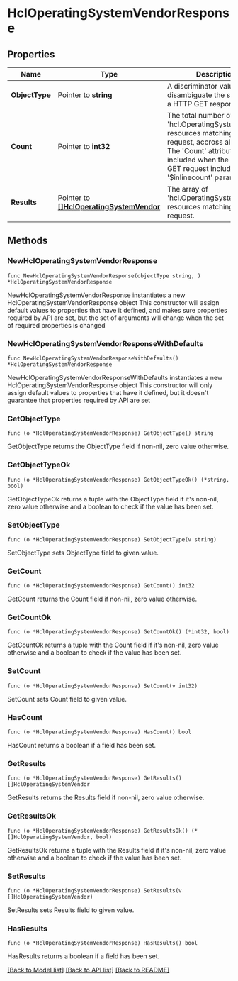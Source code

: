 # HclOperatingSystemVendorResponse

## Properties

Name | Type | Description | Notes
------------ | ------------- | ------------- | -------------
**ObjectType** | Pointer to **string** | A discriminator value to disambiguate the schema of a HTTP GET response body. | 
**Count** | Pointer to **int32** | The total number of &#39;hcl.OperatingSystemVendor&#39; resources matching the request, accross all pages. The &#39;Count&#39; attribute is included when the HTTP GET request includes the &#39;$inlinecount&#39; parameter. | [optional] 
**Results** | Pointer to [**[]HclOperatingSystemVendor**](hcl.OperatingSystemVendor.md) | The array of &#39;hcl.OperatingSystemVendor&#39; resources matching the request. | [optional] 

## Methods

### NewHclOperatingSystemVendorResponse

`func NewHclOperatingSystemVendorResponse(objectType string, ) *HclOperatingSystemVendorResponse`

NewHclOperatingSystemVendorResponse instantiates a new HclOperatingSystemVendorResponse object
This constructor will assign default values to properties that have it defined,
and makes sure properties required by API are set, but the set of arguments
will change when the set of required properties is changed

### NewHclOperatingSystemVendorResponseWithDefaults

`func NewHclOperatingSystemVendorResponseWithDefaults() *HclOperatingSystemVendorResponse`

NewHclOperatingSystemVendorResponseWithDefaults instantiates a new HclOperatingSystemVendorResponse object
This constructor will only assign default values to properties that have it defined,
but it doesn't guarantee that properties required by API are set

### GetObjectType

`func (o *HclOperatingSystemVendorResponse) GetObjectType() string`

GetObjectType returns the ObjectType field if non-nil, zero value otherwise.

### GetObjectTypeOk

`func (o *HclOperatingSystemVendorResponse) GetObjectTypeOk() (*string, bool)`

GetObjectTypeOk returns a tuple with the ObjectType field if it's non-nil, zero value otherwise
and a boolean to check if the value has been set.

### SetObjectType

`func (o *HclOperatingSystemVendorResponse) SetObjectType(v string)`

SetObjectType sets ObjectType field to given value.


### GetCount

`func (o *HclOperatingSystemVendorResponse) GetCount() int32`

GetCount returns the Count field if non-nil, zero value otherwise.

### GetCountOk

`func (o *HclOperatingSystemVendorResponse) GetCountOk() (*int32, bool)`

GetCountOk returns a tuple with the Count field if it's non-nil, zero value otherwise
and a boolean to check if the value has been set.

### SetCount

`func (o *HclOperatingSystemVendorResponse) SetCount(v int32)`

SetCount sets Count field to given value.

### HasCount

`func (o *HclOperatingSystemVendorResponse) HasCount() bool`

HasCount returns a boolean if a field has been set.

### GetResults

`func (o *HclOperatingSystemVendorResponse) GetResults() []HclOperatingSystemVendor`

GetResults returns the Results field if non-nil, zero value otherwise.

### GetResultsOk

`func (o *HclOperatingSystemVendorResponse) GetResultsOk() (*[]HclOperatingSystemVendor, bool)`

GetResultsOk returns a tuple with the Results field if it's non-nil, zero value otherwise
and a boolean to check if the value has been set.

### SetResults

`func (o *HclOperatingSystemVendorResponse) SetResults(v []HclOperatingSystemVendor)`

SetResults sets Results field to given value.

### HasResults

`func (o *HclOperatingSystemVendorResponse) HasResults() bool`

HasResults returns a boolean if a field has been set.


[[Back to Model list]](../README.md#documentation-for-models) [[Back to API list]](../README.md#documentation-for-api-endpoints) [[Back to README]](../README.md)


